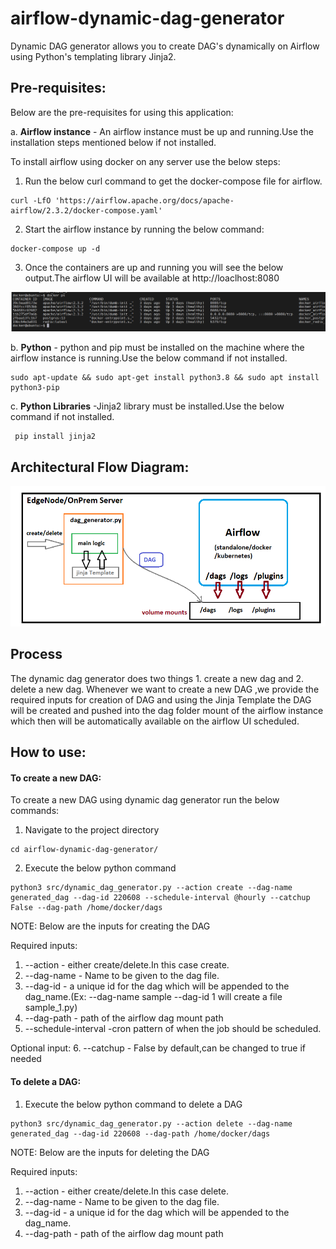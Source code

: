 # airflow-dynamic-dag-generator

Dynamic DAG generator allows you to create DAG's dynamically on Airflow using Python's templating library Jinja2.


## Pre-requisites:
Below are the pre-requisites for using this application:
 
a. **Airflow instance** - An airflow instance must be up and running.Use the installation steps mentioned below if not installed.

To install airflow using docker on any server use the below steps:
1. Run the below curl command to get the docker-compose file for airflow.

```commandline
curl -LfO 'https://airflow.apache.org/docs/apache-airflow/2.3.2/docker-compose.yaml'
```
2. Start the airflow instance by running the below command:

```commandline
docker-compose up -d
```
3. Once the containers are up and running you will see the below output.The airflow UI will be 
   available at http://loaclhost:8080

![img.png](images/img.png)

b. **Python** - python and pip must be installed on the machine where the airflow instance is running.Use the below command if not installed.

```commandline
sudo apt-update && sudo apt-get install python3.8 && sudo apt install python3-pip
```

c. **Python Libraries** -Jinja2 library must be installed.Use the below command if not installed.

```commandline
 pip install jinja2
```


## Architectural Flow Diagram:

![img_1.png](images/img_1.png)

## Process

The dynamic dag generator does two things 1. create a new dag and 2. delete a new dag. Whenever we want to create a new 
DAG ,we provide the required inputs for creation of DAG and using the Jinja Template the DAG will be created and pushed
into the dag folder mount of the airflow instance which then will be automatically available on the airflow UI scheduled.

## How to use:

#### To create a new DAG:
To create a new DAG using dynamic dag generator run the below commands:

1. Navigate to the project directory
```commandline
cd airflow-dynamic-dag-generator/
```

2. Execute the below python command
```commandline
python3 src/dynamic_dag_generator.py --action create --dag-name generated_dag --dag-id 220608 --schedule-interval @hourly --catchup False --dag-path /home/docker/dags
```
NOTE: Below are the inputs for creating the DAG

Required inputs:
1. --action   - either create/delete.In this case create.
2. --dag-name - Name to be given to the dag file.
3. --dag-id   - a unique id for the dag which will be appended to the dag_name.(Ex: --dag-name sample --dag-id 1 will create a file sample_1.py)
4. --dag-path - path of the airflow dag mount path
5. --schedule-interval -cron pattern of when the job should be scheduled.

Optional input:
6. --catchup - False by default,can be changed to true if needed

#### To delete a  DAG:

1. Execute the below python command to delete a DAG
```commandline
python3 src/dynamic_dag_generator.py --action delete --dag-name generated_dag --dag-id 220608 --dag-path /home/docker/dags
```
NOTE: Below are the inputs for deleting the DAG

Required inputs:
1. --action   - either create/delete.In this case delete.
2. --dag-name - Name to be given to the dag file.
3. --dag-id   - a unique id for the dag which will be appended to the dag_name.
4. --dag-path - path of the airflow dag mount path

